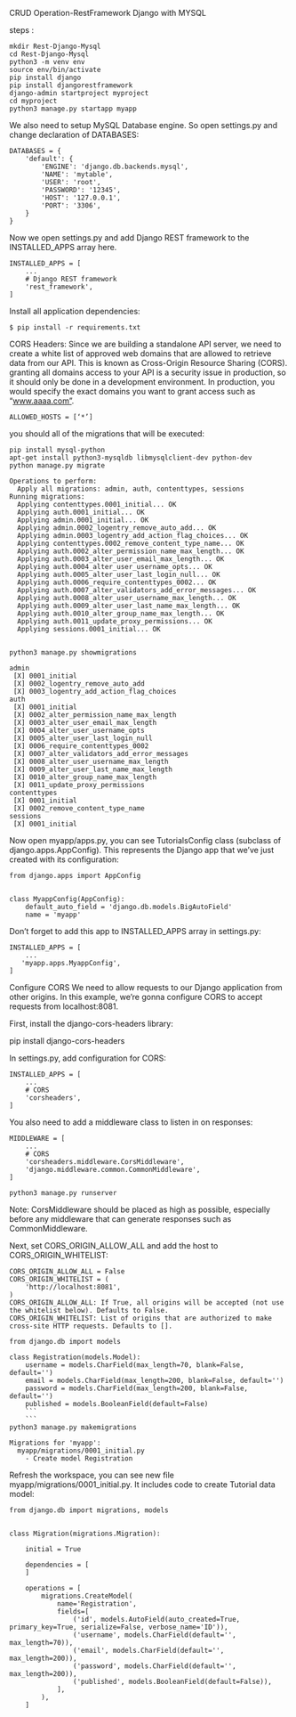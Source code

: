 CRUD Operation-RestFramework Django with MYSQL

steps :
```
mkdir Rest-Django-Mysql
cd Rest-Django-Mysql
python3 -m venv env
source env/bin/activate
pip install django
pip install djangorestframework
django-admin startproject myproject
cd myproject
python3 manage.py startapp myapp
```

We also need to setup MySQL Database engine.
So open settings.py and change declaration of DATABASES:
```
DATABASES = {
    'default': {
        'ENGINE': 'django.db.backends.mysql',
        'NAME': 'mytable',
        'USER': 'root',
        'PASSWORD': '12345',
        'HOST': '127.0.0.1',
        'PORT': '3306',
    }
}
```
Now we open settings.py and add Django REST framework to the INSTALLED_APPS array here.
```
INSTALLED_APPS = [
    ...
    # Django REST framework 
    'rest_framework',
]
```
Install all application dependencies:
```
$ pip install -r requirements.txt
```
CORS Headers: Since we are building a standalone API server, we need to create a white list of approved web domains that are allowed to retrieve data from our API. This is known as Cross-Origin Resource Sharing (CORS).
granting all domains access to your API is a security issue in production, so it should only be done in a development environment. In production, you would specify the exact domains you want to grant access such as “www.aaaa.com”.
```
ALLOWED_HOSTS = [‘*’]
```
you should all of the migrations that will be executed:
```
pip install mysql-python
apt-get install python3-mysqldb libmysqlclient-dev python-dev
python manage.py migrate

Operations to perform:
  Apply all migrations: admin, auth, contenttypes, sessions
Running migrations:
  Applying contenttypes.0001_initial... OK
  Applying auth.0001_initial... OK
  Applying admin.0001_initial... OK
  Applying admin.0002_logentry_remove_auto_add... OK
  Applying admin.0003_logentry_add_action_flag_choices... OK
  Applying contenttypes.0002_remove_content_type_name... OK
  Applying auth.0002_alter_permission_name_max_length... OK
  Applying auth.0003_alter_user_email_max_length... OK
  Applying auth.0004_alter_user_username_opts... OK
  Applying auth.0005_alter_user_last_login_null... OK
  Applying auth.0006_require_contenttypes_0002... OK
  Applying auth.0007_alter_validators_add_error_messages... OK
  Applying auth.0008_alter_user_username_max_length... OK
  Applying auth.0009_alter_user_last_name_max_length... OK
  Applying auth.0010_alter_group_name_max_length... OK
  Applying auth.0011_update_proxy_permissions... OK
  Applying sessions.0001_initial... OK


python3 manage.py showmigrations

admin
 [X] 0001_initial
 [X] 0002_logentry_remove_auto_add
 [X] 0003_logentry_add_action_flag_choices
auth
 [X] 0001_initial
 [X] 0002_alter_permission_name_max_length
 [X] 0003_alter_user_email_max_length
 [X] 0004_alter_user_username_opts
 [X] 0005_alter_user_last_login_null
 [X] 0006_require_contenttypes_0002
 [X] 0007_alter_validators_add_error_messages
 [X] 0008_alter_user_username_max_length
 [X] 0009_alter_user_last_name_max_length
 [X] 0010_alter_group_name_max_length
 [X] 0011_update_proxy_permissions
contenttypes
 [X] 0001_initial
 [X] 0002_remove_content_type_name
sessions
 [X] 0001_initial
```
Now open myapp/apps.py, you can see TutorialsConfig class (subclass of django.apps.AppConfig).
This represents the Django app that we’ve just created with its configuration:
```
from django.apps import AppConfig


class MyappConfig(AppConfig):
    default_auto_field = 'django.db.models.BigAutoField'
    name = 'myapp'
 ```
 Don’t forget to add this app to INSTALLED_APPS array in settings.py:
```
INSTALLED_APPS = [
    ...
   'myapp.apps.MyappConfig',
]
```
Configure CORS
We need to allow requests to our Django application from other origins.
In this example, we’re gonna configure CORS to accept requests from localhost:8081.

First, install the django-cors-headers library:

pip install django-cors-headers

In settings.py, add configuration for CORS:
```
INSTALLED_APPS = [
    ...
    # CORS
    'corsheaders',
]
```
You also need to add a middleware class to listen in on responses:
```
MIDDLEWARE = [
    ...
    # CORS
    'corsheaders.middleware.CorsMiddleware',
    'django.middleware.common.CommonMiddleware',
]
```

```
python3 manage.py runserver
```

Note: CorsMiddleware should be placed as high as possible, especially before any middleware that can generate responses such as CommonMiddleware.

Next, set CORS_ORIGIN_ALLOW_ALL and add the host to CORS_ORIGIN_WHITELIST:
```
CORS_ORIGIN_ALLOW_ALL = False
CORS_ORIGIN_WHITELIST = (
    'http://localhost:8081',
)
CORS_ORIGIN_ALLOW_ALL: If True, all origins will be accepted (not use the whitelist below). Defaults to False.
CORS_ORIGIN_WHITELIST: List of origins that are authorized to make cross-site HTTP requests. Defaults to [].

```
```
from django.db import models

class Registration(models.Model):
    username = models.CharField(max_length=70, blank=False, default='')
    email = models.CharField(max_length=200, blank=False, default='')
    password = models.CharField(max_length=200, blank=False, default='')
    published = models.BooleanField(default=False)
    ```
    ```
python3 manage.py makemigrations

Migrations for 'myapp':
  myapp/migrations/0001_initial.py
    - Create model Registration

```
Refresh the workspace, you can see new file myapp/migrations/0001_initial.py.
It includes code to create Tutorial data model:
```
from django.db import migrations, models


class Migration(migrations.Migration):

    initial = True

    dependencies = [
    ]

    operations = [
        migrations.CreateModel(
            name='Registration',
            fields=[
                ('id', models.AutoField(auto_created=True, primary_key=True, serialize=False, verbose_name='ID')),
                ('username', models.CharField(default='', max_length=70)),
                ('email', models.CharField(default='', max_length=200)),
                ('password', models.CharField(default='', max_length=200)),
                ('published', models.BooleanField(default=False)),
            ],
        ),
    ]
   ```
